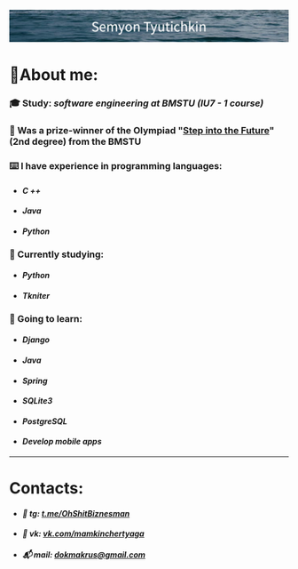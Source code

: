 [![Tyutichkin's GitHub Banner](./assets/Semyon_Tyutichkin-3.png)](t.me/OhShitBiznesman)

# 📍About me: 
 ###  🎓 Study:  _software engineering at_ ___BMSTU___ _(IU7 - 1 course)_
 ### 🥈 Was a __prize-winner__ of the Olympiad "[Step into the Future](https://olymp.bmstu.ru/ru/front "Goint to site")" (2nd degree) from the __BMSTU__


 ### __⌨️ I have experience in programming languages:__
 * #### _C ++_
 * #### _Java_
 * #### _Python_


### __🎯 Currently studying:__
* #### _Python_
* #### _Tkniter_


### __🔎 Going to learn__: 
* #### _Django_
* #### _Java_
* #### _Spring_
* #### _SQLite3_
* #### _PostgreSQL_
* #### _Develop mobile apps_
___
# Contacts:
  * #### *📨 tg: [t.me/OhShitBiznesman](t.me/OhShitBiznesman "Перейти в Telegram")*
  * #### *📲 vk: [vk.com/mamkinchertyaga](https://vk.com/mamkinchertyaga "Перейти в VK")*
  * #### *📬 mail: dokmakrus@gmail.com*
